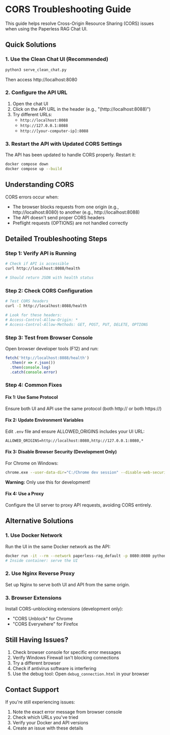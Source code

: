 # CORS Troubleshooting Guide

This guide helps resolve Cross-Origin Resource Sharing (CORS) issues when using the Paperless RAG Chat UI.

## Quick Solutions

### 1. Use the Clean Chat UI (Recommended)

```bash
python3 serve_clean_chat.py
```

Then access http://localhost:8080

### 2. Configure the API URL

1. Open the chat UI
2. Click on the API URL in the header (e.g., "(http://localhost:8088)")
3. Try different URLs:
   - `http://localhost:8088`
   - `http://127.0.0.1:8088`
   - `http://[your-computer-ip]:8088`

### 3. Restart the API with Updated CORS Settings

The API has been updated to handle CORS properly. Restart it:

```bash
docker compose down
docker compose up --build
```

## Understanding CORS

CORS errors occur when:
- The browser blocks requests from one origin (e.g., http://localhost:8080) to another (e.g., http://localhost:8088)
- The API doesn't send proper CORS headers
- Preflight requests (OPTIONS) are not handled correctly

## Detailed Troubleshooting Steps

### Step 1: Verify API is Running

```bash
# Check if API is accessible
curl http://localhost:8088/health

# Should return JSON with health status
```

### Step 2: Check CORS Configuration

```bash
# Test CORS headers
curl -I http://localhost:8088/health

# Look for these headers:
# Access-Control-Allow-Origin: *
# Access-Control-Allow-Methods: GET, POST, PUT, DELETE, OPTIONS
```

### Step 3: Test from Browser Console

Open browser developer tools (F12) and run:

```javascript
fetch('http://localhost:8088/health')
  .then(r => r.json())
  .then(console.log)
  .catch(console.error)
```

### Step 4: Common Fixes

#### Fix 1: Use Same Protocol
Ensure both UI and API use the same protocol (both http:// or both https://)

#### Fix 2: Update Environment Variables
Edit `.env` file and ensure ALLOWED_ORIGINS includes your UI URL:

```env
ALLOWED_ORIGINS=http://localhost:8080,http://127.0.0.1:8080,*
```

#### Fix 3: Disable Browser Security (Development Only)
For Chrome on Windows:
```bash
chrome.exe --user-data-dir="C:/Chrome dev session" --disable-web-security
```

**Warning:** Only use this for development!

#### Fix 4: Use a Proxy
Configure the UI server to proxy API requests, avoiding CORS entirely.

## Alternative Solutions

### 1. Use Docker Network
Run the UI in the same Docker network as the API:

```bash
docker run -it --rm --network paperless-rag_default -p 8080:8080 python:3.9 bash
# Inside container: serve the UI
```

### 2. Use Nginx Reverse Proxy
Set up Nginx to serve both UI and API from the same origin.

### 3. Browser Extensions
Install CORS-unblocking extensions (development only):
- "CORS Unblock" for Chrome
- "CORS Everywhere" for Firefox

## Still Having Issues?

1. Check browser console for specific error messages
2. Verify Windows Firewall isn't blocking connections
3. Try a different browser
4. Check if antivirus software is interfering
5. Use the debug tool: Open `debug_connection.html` in your browser

## Contact Support

If you're still experiencing issues:
1. Note the exact error message from browser console
2. Check which URLs you've tried
3. Verify your Docker and API versions
4. Create an issue with these details
